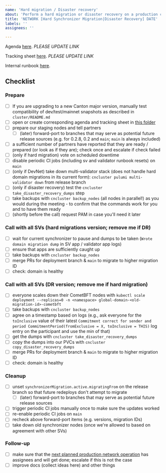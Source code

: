 ```yaml
---
name: 'Hard migration / Disaster recovery'
about: 'Perform a hard migration or disaster recovery on a production cluster'
title: 'NETWORK [Hard Synchronizer Migration|Disaster Recovery] DATE'
labels: ''
assignees: ''

---
```


Agenda [here](https://docs.google.com/document/d/1AEh9ZMLPxmc9tKn0L7I5S48xHOR4GN__VpP2_IHnL0A/edit#heading=h.9pjnt72egfzq). *PLEASE UPDATE LINK*

Tracking sheet [here](https://docs.google.com/spreadsheets/d/1AKAVhGqxFkhe7kBnbLf9L-nfnpr1H0QjZ5PHMaVkvc8/edit?gid=128511196). *PLEASE UPDATE LINK*

Internal runbook [here](https://github.com/DACH-NY/canton-network-node/blob/main/cluster/README.md#via-the-pulumi-operator).

## Checklist

### Prepare

- [ ] If you are upgrading to a new Canton major version, manually test compatibility of dev/test/mainnet snapshots as described in `cluster/README.md`
- [ ] open or create corresponding agenda and tracking sheet in [this folder](https://drive.google.com/drive/folders/1-HZPAiZ7wVei4nlp-AOyQ5TrZ-S5FVSB)
- [ ] prepare our staging nodes and tell partners
  - [ ] (later) forward-port to branches that may serve as potential future release sources (e.g. for 0.2.8, 0.2 and `main`; `main` is always included)
- [ ] a sufficient number of partners have reported that they are ready / prepared (or look as if they are); check once and escalate if check failed
- [ ] (only if hard migration) vote on scheduled downtime
- [ ] disable periodic CI jobs (including sv and validator runbook resets) on `main`
- [ ] (only if DevNet) take down multi-validator stack (does not handle hard domain migrations in its current form): `cncluster pulumi multi-validator down` from release branch
- [ ] (only if disaster recovery) test the `cncluster take_disaster_recovery_dumps` step
- [ ] take backups with `cncluster backup_nodes` (all nodes in parallel!) as you would during the meeting - to confirm that the commands work for you and to have them ready
- [ ] (shortly before the call) request PAM in case you'll need it later

### Call with all SVs (hard migrations version; remove me if DR)

- [ ] wait for current synchronizer to pause and dumps to be taken (`Wrote domain migration dump` in SV app / validator app logs)
- [ ] ensure that apps are sufficiently caught up
- [ ] take backups with `cncluster backup_nodes`
- [ ] merge PRs for deployment branch & `main` to migrate to higher migration ID
- [ ] check: domain is healthy

### Call with all SVs (DR version; remove me if hard migration)

- [ ] everyone scales down their CometBFT nodes with `kubectl scale deployment --replicas=0 -n <namespace> global-domain-<old-migration-id>-cometbft`
- [ ] take backups with `cncluster backup_nodes`
- [ ] agree on a timestamp based on logs (e.g., ask everyone for the `toInclusive` value of their latest `Commitment correct for sender and period CommitmentPeriod(fromExclusive = X, toInclusive = THIS)` log entry on the participant and use the min of that)
- [ ] get the dumps with `cncluster take_disaster_recovery_dumps`
- [ ] copy the dumps into our PVCs with `cncluster copy_disaster_recovery_dumps`
- [ ] merge PRs for deployment branch & `main` to migrate to higher migration ID
- [ ] check: domain is healthy

### Cleanup

- [ ] unset `synchronizerMigration.active.migratingFrom` on the release branch so that future redeploys don't attempt to migrate
  - [ ] (later) forward-port to branches that may serve as potential future release sources
- [ ] trigger periodic CI jobs manually once to make sure the updates worked
- [ ] re-enable periodic CI jobs on `main`
- [ ] recheck above forward-port items (e.g. versions, migration IDs)
- [ ] take down old synchronizer nodes (once we're allowed to based on agreement with other SVs)

### Follow-up

- [ ] make sure that the [next planned production network operation](https://docs.google.com/document/d/14gZQNdXLPUCfqxN4vLK_yGlsptfcHMJZR8e1oOKgqLc/edit) has assignees and will get done; escalate if this is not the case
- [ ] improve docs (collect ideas here) and other things
